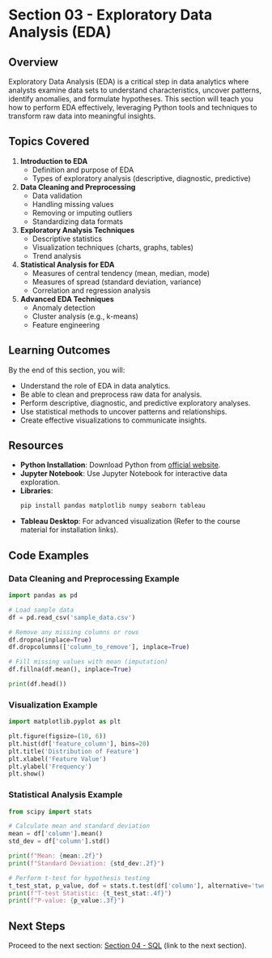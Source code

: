 # Section 03 - Exploratory Data Analysis (EDA)

## Overview
Exploratory Data Analysis (EDA) is a critical step in data analytics where analysts examine data sets to understand characteristics, uncover patterns, identify anomalies, and formulate hypotheses. This section will teach you how to perform EDA effectively, leveraging Python tools and techniques to transform raw data into meaningful insights.

## Topics Covered
1. **Introduction to EDA**
   - Definition and purpose of EDA
   - Types of exploratory analysis (descriptive, diagnostic, predictive)
2. **Data Cleaning and Preprocessing**
   - Data validation
   - Handling missing values
   - Removing or imputing outliers
   - Standardizing data formats
3. **Exploratory Analysis Techniques**
   - Descriptive statistics
   - Visualization techniques (charts, graphs, tables)
   - Trend analysis
4. **Statistical Analysis for EDA**
   - Measures of central tendency (mean, median, mode)
   - Measures of spread (standard deviation, variance)
   - Correlation and regression analysis
5. **Advanced EDA Techniques**
   - Anomaly detection
   - Cluster analysis (e.g., k-means)
   - Feature engineering

## Learning Outcomes
By the end of this section, you will:
- Understand the role of EDA in data analytics.
- Be able to clean and preprocess raw data for analysis.
- Perform descriptive, diagnostic, and predictive exploratory analyses.
- Use statistical methods to uncover patterns and relationships.
- Create effective visualizations to communicate insights.

## Resources
- **Python Installation**: Download Python from [official website](https://www.python.org/).
- **Jupyter Notebook**: Use Jupyter Notebook for interactive data exploration.
- **Libraries**:
  ```bash
  pip install pandas matplotlib numpy seaborn tableau
  ```
- **Tableau Desktop**: For advanced visualization (Refer to the course material for installation links).

## Code Examples

### Data Cleaning and Preprocessing Example
```python
import pandas as pd

# Load sample data
df = pd.read_csv('sample_data.csv')

# Remove any missing columns or rows
df.dropna(inplace=True)
df.dropcolumns(['column_to_remove'], inplace=True)

# Fill missing values with mean (imputation)
df.fillna(df.mean(), inplace=True)

print(df.head())
```

### Visualization Example
```python
import matplotlib.pyplot as plt

plt.figure(figsize=(10, 6))
plt.hist(df['feature_column'], bins=20)
plt.title('Distribution of Feature')
plt.xlabel('Feature Value')
plt.ylabel('Frequency')
plt.show()
```

### Statistical Analysis Example
```python
from scipy import stats

# Calculate mean and standard deviation
mean = df['column'].mean()
std_dev = df['column'].std()

print(f"Mean: {mean:.2f}")
print(f"Standard Deviation: {std_dev:.2f}")

# Perform t-test for hypothesis testing
t_test_stat, p_value, dof = stats.t.test(df['column'], alternative='two-tailed')
print(f"T-test Statistic: {t_test_stat:.4f}")
print(f"P-value: {p_value:.3f}")
```

## Next Steps
Proceed to the next section: [Section 04 - SQL](../Section%2004%20-%20SQL) (link to the next section).